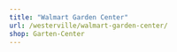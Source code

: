 ```yaml
---
title: "Walmart Garden Center"
url: /westerville/walmart-garden-center/
shop: Garten-Center
---
```


